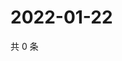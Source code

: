 # 2022-01-22

共 0 条

<!-- BEGIN WEIBO -->
<!-- 最后更新时间 Sat Jan 22 2022 01:17:00 GMT+0800 (China Standard Time) -->

<!-- END WEIBO -->
